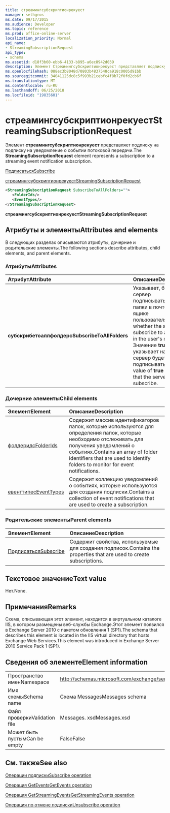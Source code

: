 ```yaml
---
title: стреамингсубскриптионрекуест
manager: sethgros
ms.date: 09/17/2015
ms.audience: Developer
ms.topic: reference
ms.prod: office-online-server
localization_priority: Normal
api_name:
- StreamingSubscriptionRequest
api_type:
- schema
ms.assetid: d18f3b60-ebb6-4133-b895-a6ec8942d039
description: Элемент Стреамингсубскриптионрекуест представляет подписку на подписку на уведомление о событии потоковой передачи.
ms.openlocfilehash: 088ec3b8048d70803b4837548ca918c0005d91bb
ms.sourcegitcommit: 34041125dc8c5f993b21cebfc4f8b72f0fd2cb6f
ms.translationtype: MT
ms.contentlocale: ru-RU
ms.lasthandoff: 06/25/2018
ms.locfileid: "19835601"
---
```

# <a name="streamingsubscriptionrequest"></a><span data-ttu-id="05c8a-103">стреамингсубскриптионрекуест</span><span class="sxs-lookup"><span data-stu-id="05c8a-103">StreamingSubscriptionRequest</span></span>

<span data-ttu-id="05c8a-104">Элемент **стреамингсубскриптионрекуест** представляет подписку на подписку на уведомление о событии потоковой передачи.</span><span class="sxs-lookup"><span data-stu-id="05c8a-104">The **StreamingSubscriptionRequest** element represents a subscription to a streaming event notification subscription.</span></span> 
  
[<span data-ttu-id="05c8a-105">Подписаться</span><span class="sxs-lookup"><span data-stu-id="05c8a-105">Subscribe</span></span>](subscribe.md)
  
[<span data-ttu-id="05c8a-106">стреамингсубскриптионрекуест</span><span class="sxs-lookup"><span data-stu-id="05c8a-106">StreamingSubscriptionRequest</span></span>](streamingsubscriptionrequest.md)
  
```xml
<StreamingSubscriptionRequest SubscribeToAllFolders="">
   <FolderIds/>
   <EventTypes/>
</StreamingSubscriptionRequest>
```

 <span data-ttu-id="05c8a-107">**стреамингсубскриптионрекуест**</span><span class="sxs-lookup"><span data-stu-id="05c8a-107">**StreamingSubscriptionRequest**</span></span>
## <a name="attributes-and-elements"></a><span data-ttu-id="05c8a-108">Атрибуты и элементы</span><span class="sxs-lookup"><span data-stu-id="05c8a-108">Attributes and elements</span></span>

<span data-ttu-id="05c8a-109">В следующих разделах описываются атрибуты, дочерние и родительские элементы.</span><span class="sxs-lookup"><span data-stu-id="05c8a-109">The following sections describe attributes, child elements, and parent elements.</span></span>
  
### <a name="attributes"></a><span data-ttu-id="05c8a-110">Атрибуты</span><span class="sxs-lookup"><span data-stu-id="05c8a-110">Attributes</span></span>

|<span data-ttu-id="05c8a-111">**Атрибут**</span><span class="sxs-lookup"><span data-stu-id="05c8a-111">**Attribute**</span></span>|<span data-ttu-id="05c8a-112">**Описание**</span><span class="sxs-lookup"><span data-stu-id="05c8a-112">**Description**</span></span>|
|:-----|:-----|
|<span data-ttu-id="05c8a-113">**субскрибетоаллфолдерс**</span><span class="sxs-lookup"><span data-stu-id="05c8a-113">**SubscribeToAllFolders**</span></span> <br/> |<span data-ttu-id="05c8a-114">Указывает, будет ли сервер подписываться на все папки в почтовом ящике пользователя.</span><span class="sxs-lookup"><span data-stu-id="05c8a-114">Indicates whether the server will subscribe to all folders in the user's mailbox.</span></span> <span data-ttu-id="05c8a-115">Значение **true** указывает на то, что сервер будет подписываться.</span><span class="sxs-lookup"><span data-stu-id="05c8a-115">A value of **true** indicates that the server will subscribe.</span></span>  <br/> |
   
### <a name="child-elements"></a><span data-ttu-id="05c8a-116">Дочерние элементы</span><span class="sxs-lookup"><span data-stu-id="05c8a-116">Child elements</span></span>

|<span data-ttu-id="05c8a-117">**Элемент**</span><span class="sxs-lookup"><span data-stu-id="05c8a-117">**Element**</span></span>|<span data-ttu-id="05c8a-118">**Описание**</span><span class="sxs-lookup"><span data-stu-id="05c8a-118">**Description**</span></span>|
|:-----|:-----|
|[<span data-ttu-id="05c8a-119">фолдеридс</span><span class="sxs-lookup"><span data-stu-id="05c8a-119">FolderIds</span></span>](folderids.md) <br/> |<span data-ttu-id="05c8a-120">Содержит массив идентификаторов папок, которые используются для определения папок, которые необходимо отслеживать для получения уведомлений о событиях.</span><span class="sxs-lookup"><span data-stu-id="05c8a-120">Contains an array of folder identifiers that are used to identify folders to monitor for event notifications.</span></span>  <br/> |
|[<span data-ttu-id="05c8a-121">евенттипес</span><span class="sxs-lookup"><span data-stu-id="05c8a-121">EventTypes</span></span>](eventtypes.md) <br/> |<span data-ttu-id="05c8a-122">Содержит коллекцию уведомлений о событиях, которые используются для создания подписки.</span><span class="sxs-lookup"><span data-stu-id="05c8a-122">Contains a collection of event notifications that are used to create a subscription.</span></span>  <br/> |
   
### <a name="parent-elements"></a><span data-ttu-id="05c8a-123">Родительские элементы</span><span class="sxs-lookup"><span data-stu-id="05c8a-123">Parent elements</span></span>

|<span data-ttu-id="05c8a-124">**Элемент**</span><span class="sxs-lookup"><span data-stu-id="05c8a-124">**Element**</span></span>|<span data-ttu-id="05c8a-125">**Описание**</span><span class="sxs-lookup"><span data-stu-id="05c8a-125">**Description**</span></span>|
|:-----|:-----|
|[<span data-ttu-id="05c8a-126">Подписаться</span><span class="sxs-lookup"><span data-stu-id="05c8a-126">Subscribe</span></span>](subscribe.md) <br/> |<span data-ttu-id="05c8a-127">Содержит свойства, используемые для создания подписок.</span><span class="sxs-lookup"><span data-stu-id="05c8a-127">Contains the properties that are used to create subscriptions.</span></span>  <br/> |
   
## <a name="text-value"></a><span data-ttu-id="05c8a-128">Текстовое значение</span><span class="sxs-lookup"><span data-stu-id="05c8a-128">Text value</span></span>

<span data-ttu-id="05c8a-129">Нет.</span><span class="sxs-lookup"><span data-stu-id="05c8a-129">None.</span></span>
  
## <a name="remarks"></a><span data-ttu-id="05c8a-130">Примечания</span><span class="sxs-lookup"><span data-stu-id="05c8a-130">Remarks</span></span>

<span data-ttu-id="05c8a-131">Схема, описывающая этот элемент, находится в виртуальном каталоге IIS, в котором размещены веб-службы Exchange.Этот элемент появился в Exchange Server 2010 с пакетом обновления 1 (SP1).</span><span class="sxs-lookup"><span data-stu-id="05c8a-131">The schema that describes this element is located in the IIS virtual directory that hosts Exchange Web Services.This element was introduced in Exchange Server 2010 Service Pack 1 (SP1).</span></span>
  
## <a name="element-information"></a><span data-ttu-id="05c8a-132">Сведения об элементе</span><span class="sxs-lookup"><span data-stu-id="05c8a-132">Element information</span></span>

|||
|:-----|:-----|
|<span data-ttu-id="05c8a-133">Пространство имен</span><span class="sxs-lookup"><span data-stu-id="05c8a-133">Namespace</span></span>  <br/> |http://schemas.microsoft.com/exchange/services/2006/messages  <br/> |
|<span data-ttu-id="05c8a-134">Имя схемы</span><span class="sxs-lookup"><span data-stu-id="05c8a-134">Schema name</span></span>  <br/> |<span data-ttu-id="05c8a-135">Схема Messages</span><span class="sxs-lookup"><span data-stu-id="05c8a-135">Messages schema</span></span>  <br/> |
|<span data-ttu-id="05c8a-136">Файл проверки</span><span class="sxs-lookup"><span data-stu-id="05c8a-136">Validation file</span></span>  <br/> |<span data-ttu-id="05c8a-137">Messages. xsd</span><span class="sxs-lookup"><span data-stu-id="05c8a-137">Messages.xsd</span></span>  <br/> |
|<span data-ttu-id="05c8a-138">Может быть пустым</span><span class="sxs-lookup"><span data-stu-id="05c8a-138">Can be empty</span></span>  <br/> |<span data-ttu-id="05c8a-139">False</span><span class="sxs-lookup"><span data-stu-id="05c8a-139">False</span></span>  <br/> |
   
## <a name="see-also"></a><span data-ttu-id="05c8a-140">См. также</span><span class="sxs-lookup"><span data-stu-id="05c8a-140">See also</span></span>



[<span data-ttu-id="05c8a-141">Операции подписки</span><span class="sxs-lookup"><span data-stu-id="05c8a-141">Subscribe operation</span></span>](subscribe-operation.md)
  
[<span data-ttu-id="05c8a-142">Операция GetEvents</span><span class="sxs-lookup"><span data-stu-id="05c8a-142">GetEvents operation</span></span>](getevents-operation.md)
  
[<span data-ttu-id="05c8a-143">Операция GetStreamingEvents</span><span class="sxs-lookup"><span data-stu-id="05c8a-143">GetStreamingEvents operation</span></span>](getstreamingevents-operation.md)
  
[<span data-ttu-id="05c8a-144">Операция по отмене подписки</span><span class="sxs-lookup"><span data-stu-id="05c8a-144">Unsubscribe operation</span></span>](unsubscribe-operation.md)

